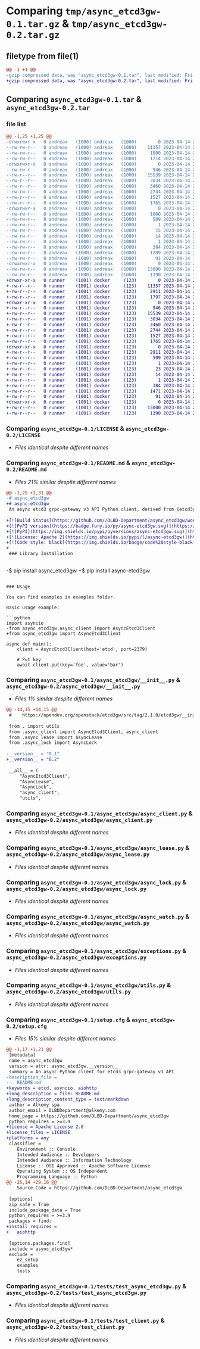 # Comparing `tmp/async_etcd3gw-0.1.tar.gz` & `tmp/async_etcd3gw-0.2.tar.gz`

## filetype from file(1)

```diff
@@ -1 +1 @@
-gzip compressed data, was "async_etcd3gw-0.1.tar", last modified: Fri Apr 14 22:07:12 2023, max compression
+gzip compressed data, was "async_etcd3gw-0.2.tar", last modified: Fri Apr 14 23:00:22 2023, max compression
```

## Comparing `async_etcd3gw-0.1.tar` & `async_etcd3gw-0.2.tar`

### file list

```diff
@@ -1,25 +1,25 @@
-drwxrwxr-x   0 andreax   (1000) andreax   (1000)        0 2023-04-14 22:07:12.411753 async_etcd3gw-0.1/
--rw-rw-r--   0 andreax   (1000) andreax   (1000)    11357 2023-04-14 21:46:18.000000 async_etcd3gw-0.1/LICENSE
--rw-rw-r--   0 andreax   (1000) andreax   (1000)     1000 2023-04-14 22:07:12.411753 async_etcd3gw-0.1/PKG-INFO
--rw-rw-r--   0 andreax   (1000) andreax   (1000)     1214 2023-04-14 21:49:45.000000 async_etcd3gw-0.1/README.md
-drwxrwxr-x   0 andreax   (1000) andreax   (1000)        0 2023-04-14 22:07:12.411753 async_etcd3gw-0.1/async_etcd3gw/
--rw-rw-r--   0 andreax   (1000) andreax   (1000)      946 2023-04-14 21:35:23.000000 async_etcd3gw-0.1/async_etcd3gw/__init__.py
--rw-r--r--   0 andreax   (1000) andreax   (1000)    15539 2023-04-14 21:34:19.000000 async_etcd3gw-0.1/async_etcd3gw/async_client.py
--rw-r--r--   0 andreax   (1000) andreax   (1000)     3034 2023-04-14 21:34:08.000000 async_etcd3gw-0.1/async_etcd3gw/async_lease.py
--rw-r--r--   0 andreax   (1000) andreax   (1000)     3460 2023-04-14 21:33:55.000000 async_etcd3gw-0.1/async_etcd3gw/async_lock.py
--rw-rw-r--   0 andreax   (1000) andreax   (1000)     2744 2023-04-14 21:33:45.000000 async_etcd3gw-0.1/async_etcd3gw/async_watch.py
--rw-r--r--   0 andreax   (1000) andreax   (1000)     1527 2023-04-14 21:33:27.000000 async_etcd3gw-0.1/async_etcd3gw/exceptions.py
--rw-r--r--   0 andreax   (1000) andreax   (1000)     1765 2023-04-14 21:35:59.000000 async_etcd3gw-0.1/async_etcd3gw/utils.py
-drwxrwxr-x   0 andreax   (1000) andreax   (1000)        0 2023-04-14 22:07:12.411753 async_etcd3gw-0.1/async_etcd3gw.egg-info/
--rw-rw-r--   0 andreax   (1000) andreax   (1000)     1000 2023-04-14 22:07:12.000000 async_etcd3gw-0.1/async_etcd3gw.egg-info/PKG-INFO
--rw-rw-r--   0 andreax   (1000) andreax   (1000)      509 2023-04-14 22:07:12.000000 async_etcd3gw-0.1/async_etcd3gw.egg-info/SOURCES.txt
--rw-rw-r--   0 andreax   (1000) andreax   (1000)        1 2023-04-14 22:07:12.000000 async_etcd3gw-0.1/async_etcd3gw.egg-info/dependency_links.txt
--rw-rw-r--   0 andreax   (1000) andreax   (1000)       15 2023-04-14 22:07:12.000000 async_etcd3gw-0.1/async_etcd3gw.egg-info/requires.txt
--rw-rw-r--   0 andreax   (1000) andreax   (1000)       14 2023-04-14 22:07:12.000000 async_etcd3gw-0.1/async_etcd3gw.egg-info/top_level.txt
--rw-rw-r--   0 andreax   (1000) andreax   (1000)        1 2023-04-14 22:07:12.000000 async_etcd3gw-0.1/async_etcd3gw.egg-info/zip-safe
--rw-rw-r--   0 andreax   (1000) andreax   (1000)      384 2023-04-14 21:59:00.000000 async_etcd3gw-0.1/pyproject.toml
--rw-rw-r--   0 andreax   (1000) andreax   (1000)     1289 2023-04-14 22:07:12.415753 async_etcd3gw-0.1/setup.cfg
--rw-rw-r--   0 andreax   (1000) andreax   (1000)       91 2023-04-14 14:22:15.000000 async_etcd3gw-0.1/setup.py
-drwxrwxr-x   0 andreax   (1000) andreax   (1000)        0 2023-04-14 22:07:12.411753 async_etcd3gw-0.1/tests/
--rw-rw-r--   0 andreax   (1000) andreax   (1000)    13000 2023-04-14 22:00:52.000000 async_etcd3gw-0.1/tests/test_async_etcd3gw.py
--rw-rw-r--   0 andreax   (1000) andreax   (1000)     1390 2023-04-14 14:40:39.000000 async_etcd3gw-0.1/tests/test_client.py
+drwxr-xr-x   0 runner    (1001) docker     (123)        0 2023-04-14 23:00:22.238322 async_etcd3gw-0.2/
+-rw-r--r--   0 runner    (1001) docker     (123)    11357 2023-04-14 22:59:59.000000 async_etcd3gw-0.2/LICENSE
+-rw-r--r--   0 runner    (1001) docker     (123)     2911 2023-04-14 23:00:22.238322 async_etcd3gw-0.2/PKG-INFO
+-rw-r--r--   0 runner    (1001) docker     (123)     1797 2023-04-14 22:59:59.000000 async_etcd3gw-0.2/README.md
+drwxr-xr-x   0 runner    (1001) docker     (123)        0 2023-04-14 23:00:22.238322 async_etcd3gw-0.2/async_etcd3gw/
+-rw-r--r--   0 runner    (1001) docker     (123)      946 2023-04-14 22:59:59.000000 async_etcd3gw-0.2/async_etcd3gw/__init__.py
+-rw-r--r--   0 runner    (1001) docker     (123)    15539 2023-04-14 22:59:59.000000 async_etcd3gw-0.2/async_etcd3gw/async_client.py
+-rw-r--r--   0 runner    (1001) docker     (123)     3034 2023-04-14 22:59:59.000000 async_etcd3gw-0.2/async_etcd3gw/async_lease.py
+-rw-r--r--   0 runner    (1001) docker     (123)     3460 2023-04-14 22:59:59.000000 async_etcd3gw-0.2/async_etcd3gw/async_lock.py
+-rw-r--r--   0 runner    (1001) docker     (123)     2744 2023-04-14 22:59:59.000000 async_etcd3gw-0.2/async_etcd3gw/async_watch.py
+-rw-r--r--   0 runner    (1001) docker     (123)     1527 2023-04-14 22:59:59.000000 async_etcd3gw-0.2/async_etcd3gw/exceptions.py
+-rw-r--r--   0 runner    (1001) docker     (123)     1765 2023-04-14 22:59:59.000000 async_etcd3gw-0.2/async_etcd3gw/utils.py
+drwxr-xr-x   0 runner    (1001) docker     (123)        0 2023-04-14 23:00:22.238322 async_etcd3gw-0.2/async_etcd3gw.egg-info/
+-rw-r--r--   0 runner    (1001) docker     (123)     2911 2023-04-14 23:00:22.000000 async_etcd3gw-0.2/async_etcd3gw.egg-info/PKG-INFO
+-rw-r--r--   0 runner    (1001) docker     (123)      509 2023-04-14 23:00:22.000000 async_etcd3gw-0.2/async_etcd3gw.egg-info/SOURCES.txt
+-rw-r--r--   0 runner    (1001) docker     (123)        1 2023-04-14 23:00:22.000000 async_etcd3gw-0.2/async_etcd3gw.egg-info/dependency_links.txt
+-rw-r--r--   0 runner    (1001) docker     (123)       23 2023-04-14 23:00:22.000000 async_etcd3gw-0.2/async_etcd3gw.egg-info/requires.txt
+-rw-r--r--   0 runner    (1001) docker     (123)       14 2023-04-14 23:00:22.000000 async_etcd3gw-0.2/async_etcd3gw.egg-info/top_level.txt
+-rw-r--r--   0 runner    (1001) docker     (123)        1 2023-04-14 23:00:22.000000 async_etcd3gw-0.2/async_etcd3gw.egg-info/zip-safe
+-rw-r--r--   0 runner    (1001) docker     (123)      384 2023-04-14 22:59:59.000000 async_etcd3gw-0.2/pyproject.toml
+-rw-r--r--   0 runner    (1001) docker     (123)     1471 2023-04-14 23:00:22.238322 async_etcd3gw-0.2/setup.cfg
+-rw-r--r--   0 runner    (1001) docker     (123)       91 2023-04-14 22:59:59.000000 async_etcd3gw-0.2/setup.py
+drwxr-xr-x   0 runner    (1001) docker     (123)        0 2023-04-14 23:00:22.238322 async_etcd3gw-0.2/tests/
+-rw-r--r--   0 runner    (1001) docker     (123)    13000 2023-04-14 22:59:59.000000 async_etcd3gw-0.2/tests/test_async_etcd3gw.py
+-rw-r--r--   0 runner    (1001) docker     (123)     1390 2023-04-14 22:59:59.000000 async_etcd3gw-0.2/tests/test_client.py
```

### Comparing `async_etcd3gw-0.1/LICENSE` & `async_etcd3gw-0.2/LICENSE`

 * *Files identical despite different names*

### Comparing `async_etcd3gw-0.1/README.md` & `async_etcd3gw-0.2/README.md`

 * *Files 21% similar despite different names*

```diff
@@ -1,25 +1,31 @@
-# async_etcd3gw
+# async-etcd3gw
 An async etcd3 grpc-gateway v3 API Python client, derived from [etcd3gw](https://opendev.org/openstack/etcd3gw).
 
+[![Build Status](https://github.com//DLBD-Department/async_etcd3gw/workflows/Tests/badge.svg)](https://github.com//DLBD-Department/async_etcd3gw/actions)
+[![PyPI version](https://badge.fury.io/py/async-etcd3gw.svg)](https://badge.fury.io/py/async-etcd3gw)
+[![PyPI](https://img.shields.io/pypi/pyversions/async-etcd3gw.svg)](https://pypi.org/project/async-etcd3gw)
+[![License: Apache 2](https://img.shields.io/pypi/l/async-etcd3gw)](https://www.apache.org/licenses/LICENSE-2.0.html)
+[![Code style: black](https://img.shields.io/badge/code%20style-black-000000.svg)](https://github.com/psf/black)
+
 ### Library Installation
 
 ```
-$ pip install async_etcd3gw
+$ pip install async-etcd3gw
 ```
 
 ### Usage
 
 You can find examples in examples folder.
 
 Basic usage example:
 
 ```python
 import asyncio
-from async_etcd3gw.async_client import AsyncEtcd3Client
+from async_etcd3gw import AsyncEtcd3Client
 
 async def main():
     client = AsyncEtcd3Client(host='etcd', port=2379)
 
     # Put key
     await client.put(key='foo', value='bar')
```

### Comparing `async_etcd3gw-0.1/async_etcd3gw/__init__.py` & `async_etcd3gw-0.2/async_etcd3gw/__init__.py`

 * *Files 1% similar despite different names*

```diff
@@ -14,15 +14,15 @@
 #    https://opendev.org/openstack/etcd3gw/src/tag/2.1.0/etcd3gw/__init__.py
 
 from . import utils
 from .async_client import AsyncEtcd3Client, async_client
 from .async_lease import AsyncLease
 from .async_lock import AsyncLock
 
-__version__ = "0.1"
+__version__ = "0.2"
 
 __all__ = (
     "AsyncEtcd3Client",
     "AsyncLease",
     "AsyncLock",
     "async_client",
     "utils",
```

### Comparing `async_etcd3gw-0.1/async_etcd3gw/async_client.py` & `async_etcd3gw-0.2/async_etcd3gw/async_client.py`

 * *Files identical despite different names*

### Comparing `async_etcd3gw-0.1/async_etcd3gw/async_lease.py` & `async_etcd3gw-0.2/async_etcd3gw/async_lease.py`

 * *Files identical despite different names*

### Comparing `async_etcd3gw-0.1/async_etcd3gw/async_lock.py` & `async_etcd3gw-0.2/async_etcd3gw/async_lock.py`

 * *Files identical despite different names*

### Comparing `async_etcd3gw-0.1/async_etcd3gw/async_watch.py` & `async_etcd3gw-0.2/async_etcd3gw/async_watch.py`

 * *Files identical despite different names*

### Comparing `async_etcd3gw-0.1/async_etcd3gw/exceptions.py` & `async_etcd3gw-0.2/async_etcd3gw/exceptions.py`

 * *Files identical despite different names*

### Comparing `async_etcd3gw-0.1/async_etcd3gw/utils.py` & `async_etcd3gw-0.2/async_etcd3gw/utils.py`

 * *Files identical despite different names*

### Comparing `async_etcd3gw-0.1/setup.cfg` & `async_etcd3gw-0.2/setup.cfg`

 * *Files 15% similar despite different names*

```diff
@@ -1,17 +1,21 @@
 [metadata]
 name = async_etcd3gw
 version = attr: async_etcd3gw.__version__
 summary = An async Python client for etcd3 grpc-gateway v3 API
-description_file = 
-	README.md
+keywords = etcd, asyncio, aiohttp
+long_description = file: README.md
+long_description_content_type = text/markdown
 author = Alkemy spa
 author_email = DLBDDepartment@alkemy.com
 home_page = https://github.com/DLBD-Department/async_etcd3gw
 python_requires = >=3.9
+license = Apache License 2.0
+license_files = LICENSE
+platforms = any
 classifier = 
 	Environment :: Console
 	Intended Audience :: Developers
 	Intended Audience :: Information Technology
 	License :: OSI Approved :: Apache Software License
 	Operating System :: OS Independent
 	Programming Language :: Python
@@ -25,14 +29,16 @@
 	Source Code = https://github.com/DLBD-Department/async_etcd3gw
 
 [options]
 zip_safe = True
 include_package_data = True
 python_requires = >=3.9
 packages = find:
+install_requires = 
+	aiohttp
 
 [options.packages.find]
 include = async_etcd3gw*
 exclude = 
 	ez_setup
 	examples
 	tests
```

### Comparing `async_etcd3gw-0.1/tests/test_async_etcd3gw.py` & `async_etcd3gw-0.2/tests/test_async_etcd3gw.py`

 * *Files identical despite different names*

### Comparing `async_etcd3gw-0.1/tests/test_client.py` & `async_etcd3gw-0.2/tests/test_client.py`

 * *Files identical despite different names*

